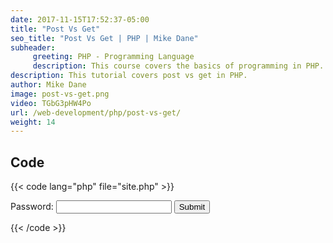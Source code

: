 ```yaml
---
date: 2017-11-15T17:52:37-05:00
title: "Post Vs Get"
seo_title: "Post Vs Get | PHP | Mike Dane"
subheader:
     greeting: PHP - Programming Language
     description: This course covers the basics of programming in PHP. Work your way through the videos/articles and I'll teach you everything you need to know to start your programming journey!
description: This tutorial covers post vs get in PHP.
author: Mike Dane
image: post-vs-get.png
video: TGbG3pHW4Po
url: /web-development/php/post-vs-get/
weight: 14
---
```


## Code

{{< code lang="php" file="site.php" >}}
<form action="App.php" method="POST">
     Password: <input type="password" name="password">
     <input type="submit">
</form>

<?php
echo $_POST["password"];
?>
{{< /code >}}